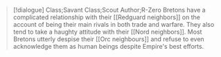 >[!dialogue] Class;Savant Class;Scout Author;R-Zero
Bretons have a complicated relationship with their [[Redguard neighbors]] on the account of being their main rivals in both trade and warfare. They also tend to take a haughty attitude with their [[Nord neighbors]]. Most Bretons utterly despise their [[Orc neighbours]] and refuse to even acknowledge them as human beings despite Empire's best efforts.







